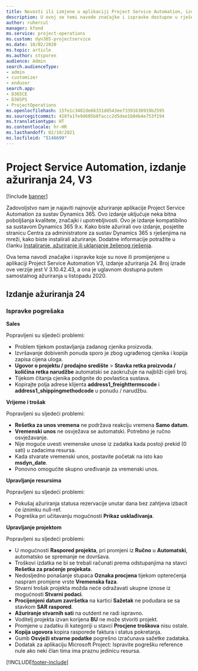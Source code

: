 ```yaml
---
title: Novosti ili izmjene u aplikaciji Project Service Automation, izdanje ažuriranja 24, V3
description: U ovoj se temi navode značajke i ispravke dostupne u rješenju Project Service Automation, izdanje ažuriranja 24, V3.
author: ruhercul
manager: kfend
ms.service: project-operations
ms.custom: dyn365-projectservice
ms.date: 10/02/2020
ms.topic: article
ms.author: stsporen
audience: Admin
search.audienceType:
- admin
- customizer
- enduser
search.app:
- D365CE
- D365PS
- ProjectOperations
ms.openlocfilehash: 15fe1c3482de66331dd543ee73391638919b2595
ms.sourcegitcommit: 418fa1fe9d605b8faccc2d5dee1b04b4e753f194
ms.translationtype: HT
ms.contentlocale: hr-HR
ms.lasthandoff: 02/10/2021
ms.locfileid: "5146699"
---
```

# <a name="project-service-automation-update-release-24-v3"></a>Project Service Automation, izdanje ažuriranja 24, V3

[!include [banner](../includes/psa-now-project-operations.md)]

Zadovoljstvo nam je najaviti najnovije ažuriranje aplikacije Project Service Automation za sustav Dynamics 365. Ovo izdanje uključuje neka bitna poboljšanja kvalitete, značajki i upotrebljivosti. Ovo je izdanje kompatibilno sa sustavom Dynamics 365 9.x. Kako biste ažurirali ovo izdanje, posjetite stranicu Centra za administratore za sustav Dynamics 365 s rješenjima na mreži, kako biste instalirali ažuriranje. Dodatne informacije potražite u članku [Instaliranje, ažuriranje ili uklanjanje željenog rješenja](https://docs.microsoft.com/power-platform/admin/install-remove-preferred-solution).

Ova tema navodi značajke i ispravke koje su nove ili promijenjene u aplikaciji Project Service Automation V3, izdanje ažuriranja 24. Broj izrade ove verzije jest V 3.10.42.43, a ona je uglavnom dostupna putem samostalnog ažuriranja u listopadu 2020.

## <a name="update-release-24"></a>Izdanje ažuriranja 24

### <a name="bug-fixes"></a>Ispravke pogrešaka

**Sales**

Popravljeni su sljedeći problemi:

- Problem tijekom postavljanja zadanog cjenika proizvoda.
- Izvršavanje dobivenih ponuda sporo je zbog ugrađenog cjenika i kopija zapisa cijena uloga.
- **Ugovor o projektu / prodajno središte** > **Stavka retka proizvoda / količina retka narudžbe** automatski se zaokružuje na najbliži cijeli broj.
- Tijekom čitanja cjenika podignite do povlastica sustava.
- Kopirajte polja adrese klijenta **address1_freighttermscode** i **address1_shippingmethodcode** u ponudu / narudžbu. 


**Vrijeme i trošak**

Popravljeni su sljedeći problemi:

- **Rešetka za unos vremena** ne podržava reakciju vremena **Samo datum**.
- **Vremenski unos** ne osvježava se automatski. Potrebno je ručno osvježavanje.
- Nije moguće uvesti vremenske unose iz zadatka kada postoji prekid (0 sati) u zadacima resursa.
- Kada stvarate vremenski unos, postavite početak na isto kao **msdyn_date**.
- Ponovno omogućite skupno uređivanje za vremenski unos.

**Upravljanje resursima**

Popravljeni su sljedeći problemi:

- Pokušaj ažuriranja statusa rezervacije unutar dana bez zahtjeva izbacit će iznimku null-ref.
- Pogreška pri učitavanju mogućnosti **Prikaz usklađivanja**.


**Upravljanje projektom**

Popravljeni su sljedeći problemi:

- U mogućnosti **Raspored projekta**, pri promjeni iz **Ručno** u **Automatski**, automatsko se spremanje ne dovršava.
- Troškovi izdatka ne bi se trebali računati prema odstupanjima na stavci **Rešetka za praćenje projekata**.
- Nedosljedno ponašanje stupaca **Oznaka procjena** tijekom opterećenja naspram promjene vrste **Vremenska faza**.
- Stvarni trošak projekta možda neće odražavati ukupne iznose iz mogućnosti **Stvarni podaci**.
- **Procijenjeni datum završetka** na kartici **Sažetak** ne podudara se sa stavkom **SAR raspored**.
- **Ažuriranje stvarnih sati** na outdent ne radi ispravno.
- Voditelj projekta izvan korijena **BU** ne može stvoriti projekt.
- Promjene u zadatku ili kategoriji u stavci **Procjene troškova** nisu ostale.
- **Kopija ugovora** kopira rasporede faktura i status pokretanja.
- Gumb **Osvježi stvarne podatke** pogrešno izračunava sažetke zadataka.
- Dodatak za aplikaciju Microsoft Project: Ispravite pogrešku reference nule ako neki član tima ima praznu jedinicu resursa.



[!INCLUDE[footer-include](../includes/footer-banner.md)]
